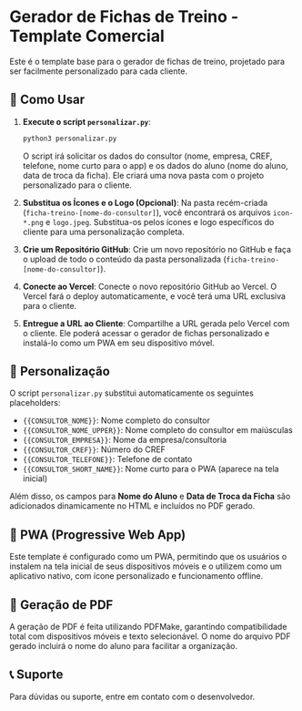 # Gerador de Fichas de Treino - Template Comercial

Este é o template base para o gerador de fichas de treino, projetado para ser facilmente personalizado para cada cliente.

## 🚀 Como Usar

1.  **Execute o script `personalizar.py`**:
    ```bash
    python3 personalizar.py
    ```
    O script irá solicitar os dados do consultor (nome, empresa, CREF, telefone, nome curto para o app) e os dados do aluno (nome do aluno, data de troca da ficha).
    Ele criará uma nova pasta com o projeto personalizado para o cliente.

2.  **Substitua os Ícones e o Logo (Opcional)**:
    Na pasta recém-criada (`ficha-treino-[nome-do-consultor]`), você encontrará os arquivos `icon-*.png` e `logo.jpeg`. Substitua-os pelos ícones e logo específicos do cliente para uma personalização completa.

3.  **Crie um Repositório GitHub**:
    Crie um novo repositório no GitHub e faça o upload de todo o conteúdo da pasta personalizada (`ficha-treino-[nome-do-consultor]`).

4.  **Conecte ao Vercel**:
    Conecte o novo repositório GitHub ao Vercel. O Vercel fará o deploy automaticamente, e você terá uma URL exclusiva para o cliente.

5.  **Entregue a URL ao Cliente**:
    Compartilhe a URL gerada pelo Vercel com o cliente. Ele poderá acessar o gerador de fichas personalizado e instalá-lo como um PWA em seu dispositivo móvel.

## 🎨 Personalização

O script `personalizar.py` substitui automaticamente os seguintes placeholders:

-   `{{CONSULTOR_NOME}}`: Nome completo do consultor
-   `{{CONSULTOR_NOME_UPPER}}`: Nome completo do consultor em maiúsculas
-   `{{CONSULTOR_EMPRESA}}`: Nome da empresa/consultoria
-   `{{CONSULTOR_CREF}}`: Número do CREF
-   `{{CONSULTOR_TELEFONE}}`: Telefone de contato
-   `{{CONSULTOR_SHORT_NAME}}`: Nome curto para o PWA (aparece na tela inicial)

Além disso, os campos para **Nome do Aluno** e **Data de Troca da Ficha** são adicionados dinamicamente no HTML e incluídos no PDF gerado.

## 📱 PWA (Progressive Web App)

Este template é configurado como um PWA, permitindo que os usuários o instalem na tela inicial de seus dispositivos móveis e o utilizem como um aplicativo nativo, com ícone personalizado e funcionamento offline.

## 📄 Geração de PDF

A geração de PDF é feita utilizando PDFMake, garantindo compatibilidade total com dispositivos móveis e texto selecionável. O nome do arquivo PDF gerado incluirá o nome do aluno para facilitar a organização.

## 📞 Suporte

Para dúvidas ou suporte, entre em contato com o desenvolvedor.

